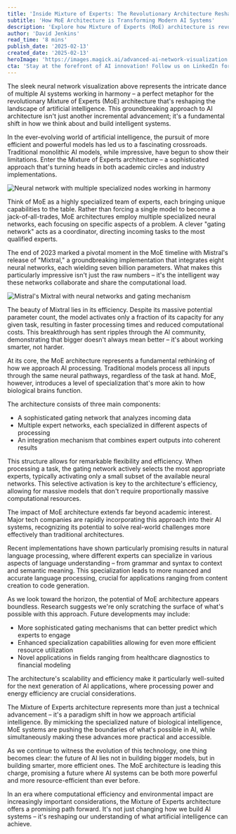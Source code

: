 ```yaml
---
title: 'Inside Mixture of Experts: The Revolutionary Architecture Reshaping AI''s Future'
subtitle: 'How MoE Architecture is Transforming Modern AI Systems'
description: 'Explore how Mixture of Experts (MoE) architecture is revolutionizing AI development by introducing specialized neural networks that work together efficiently. Learn about recent breakthroughs like Mistral''s Mixtral and how this innovative approach is reshaping the future of artificial intelligence.'
author: 'David Jenkins'
read_time: '8 mins'
publish_date: '2025-02-13'
created_date: '2025-02-13'
heroImage: 'https://images.magick.ai/advanced-ai-network-visualization.jpg'
cta: 'Stay at the forefront of AI innovation! Follow us on LinkedIn for more in-depth analysis of groundbreaking developments in artificial intelligence and machine learning.'
---
```


The sleek neural network visualization above represents the intricate dance of multiple AI systems working in harmony – a perfect metaphor for the revolutionary Mixture of Experts (MoE) architecture that's reshaping the landscape of artificial intelligence. This groundbreaking approach to AI architecture isn't just another incremental advancement; it's a fundamental shift in how we think about and build intelligent systems.

In the ever-evolving world of artificial intelligence, the pursuit of more efficient and powerful models has led us to a fascinating crossroads. Traditional monolithic AI models, while impressive, have begun to show their limitations. Enter the Mixture of Experts architecture – a sophisticated approach that's turning heads in both academic circles and industry implementations.

![Neural network with multiple specialized nodes working in harmony](https://i.magick.ai/PIXE/1739453745031_magick_img.webp)

Think of MoE as a highly specialized team of experts, each bringing unique capabilities to the table. Rather than forcing a single model to become a jack-of-all-trades, MoE architectures employ multiple specialized neural networks, each focusing on specific aspects of a problem. A clever "gating network" acts as a coordinator, directing incoming tasks to the most qualified experts.

The end of 2023 marked a pivotal moment in the MoE timeline with Mistral's release of "Mixtral," a groundbreaking implementation that integrates eight neural networks, each wielding seven billion parameters. What makes this particularly impressive isn't just the raw numbers – it's the intelligent way these networks collaborate and share the computational load.

![Mistral's Mixtral with neural networks and gating mechanism](https://i.magick.ai/PIXE/1739453745034_magick_img.webp)

The beauty of Mixtral lies in its efficiency. Despite its massive potential parameter count, the model activates only a fraction of its capacity for any given task, resulting in faster processing times and reduced computational costs. This breakthrough has sent ripples through the AI community, demonstrating that bigger doesn't always mean better – it's about working smarter, not harder.

At its core, the MoE architecture represents a fundamental rethinking of how we approach AI processing. Traditional models process all inputs through the same neural pathways, regardless of the task at hand. MoE, however, introduces a level of specialization that's more akin to how biological brains function.

The architecture consists of three main components:
- A sophisticated gating network that analyzes incoming data
- Multiple expert networks, each specialized in different aspects of processing
- An integration mechanism that combines expert outputs into coherent results

This structure allows for remarkable flexibility and efficiency. When processing a task, the gating network actively selects the most appropriate experts, typically activating only a small subset of the available neural networks. This selective activation is key to the architecture's efficiency, allowing for massive models that don't require proportionally massive computational resources.

The impact of MoE architecture extends far beyond academic interest. Major tech companies are rapidly incorporating this approach into their AI systems, recognizing its potential to solve real-world challenges more effectively than traditional architectures.

Recent implementations have shown particularly promising results in natural language processing, where different experts can specialize in various aspects of language understanding – from grammar and syntax to context and semantic meaning. This specialization leads to more nuanced and accurate language processing, crucial for applications ranging from content creation to code generation.

As we look toward the horizon, the potential of MoE architecture appears boundless. Research suggests we're only scratching the surface of what's possible with this approach. Future developments may include:

- More sophisticated gating mechanisms that can better predict which experts to engage
- Enhanced specialization capabilities allowing for even more efficient resource utilization
- Novel applications in fields ranging from healthcare diagnostics to financial modeling

The architecture's scalability and efficiency make it particularly well-suited for the next generation of AI applications, where processing power and energy efficiency are crucial considerations.

The Mixture of Experts architecture represents more than just a technical advancement – it's a paradigm shift in how we approach artificial intelligence. By mimicking the specialized nature of biological intelligence, MoE systems are pushing the boundaries of what's possible in AI, while simultaneously making these advances more practical and accessible.

As we continue to witness the evolution of this technology, one thing becomes clear: the future of AI lies not in building bigger models, but in building smarter, more efficient ones. The MoE architecture is leading this charge, promising a future where AI systems can be both more powerful and more resource-efficient than ever before.

In an era where computational efficiency and environmental impact are increasingly important considerations, the Mixture of Experts architecture offers a promising path forward. It's not just changing how we build AI systems – it's reshaping our understanding of what artificial intelligence can achieve.